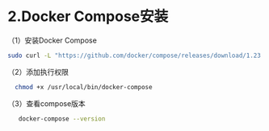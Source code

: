 # 2.Docker Compose安装

（1）安装Docker Compose

```bash
sudo curl -L "https://github.com/docker/compose/releases/download/1.23.1/docker-compose-$(uname -s)-$(uname -m)" -o /usr/local/bin/docker-compose
```

（2）添加执行权限

```bash
  chmod +x /usr/local/bin/docker-compose
```

（3）查看compose版本

```bash
   docker-compose --version
```